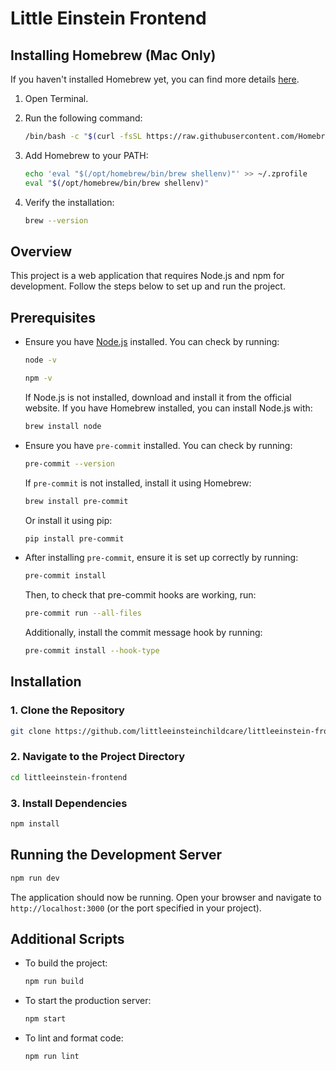 # Little Einstein Frontend

## Installing Homebrew (Mac Only)

If you haven't installed Homebrew yet, you can find more details [here](https://brew.sh/).

1. Open Terminal.
2. Run the following command:

   ```sh
   /bin/bash -c "$(curl -fsSL https://raw.githubusercontent.com/Homebrew/install/HEAD/install.sh)"
   ```

3. Add Homebrew to your PATH:

   ```sh
   echo 'eval "$(/opt/homebrew/bin/brew shellenv)"' >> ~/.zprofile
   eval "$(/opt/homebrew/bin/brew shellenv)"
   ```

4. Verify the installation:

   ```sh
   brew --version
   ```

## Overview

This project is a web application that requires Node.js and npm for development. Follow the steps below to set up and run the project.

## Prerequisites

- Ensure you have [Node.js](https://nodejs.org/) installed. You can check by running:

  ```sh
  node -v
  ```

  ```sh
  npm -v
  ```

  If Node.js is not installed, download and install it from the official website. If you have Homebrew installed, you can install Node.js with:

  ```sh
  brew install node
  ```

- Ensure you have `pre-commit` installed. You can check by running:

  ```sh
  pre-commit --version
  ```

  If `pre-commit` is not installed, install it using Homebrew:

  ```sh
  brew install pre-commit
  ```

  Or install it using pip:

  ```sh
  pip install pre-commit
  ```

- After installing `pre-commit`, ensure it is set up correctly by running:

  ```sh
  pre-commit install
  ```

  Then, to check that pre-commit hooks are working, run:

  ```sh
  pre-commit run --all-files
  ```

  Additionally, install the commit message hook by running:

  ```sh
  pre-commit install --hook-type
  ```

## Installation

### 1. Clone the Repository

```sh
git clone https://github.com/littleeinsteinchildcare/littleeinstein-frontend.git
```

### 2. Navigate to the Project Directory

```sh
cd littleeinstein-frontend
```

### 3. Install Dependencies

```sh
npm install
```

## Running the Development Server

```sh
npm run dev
```

The application should now be running. Open your browser and navigate to `http://localhost:3000` (or the port specified in your project).

## Additional Scripts

- To build the project:

  ```sh
  npm run build
  ```

- To start the production server:

  ```sh
  npm start
  ```

- To lint and format code:

  ```sh
  npm run lint
  ```
